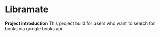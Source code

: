 # Libramate
**Project introduction**
This project build for users who want to search for books via google books api.
